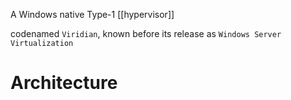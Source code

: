 A Windows native Type-1 [[hypervisor]]

codenamed `Viridian`, known before its release as `Windows Server Virtualization`

# Architecture
